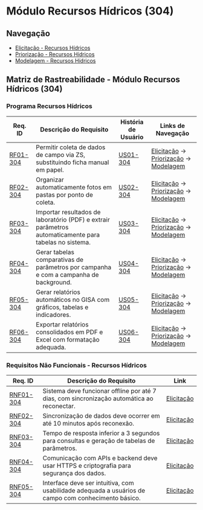 # Módulo Recursos Hídricos (304)

## Navegação

- [Elicitação - Recursos Hídricos](../modulos/304/elicitacao/rh.md)
- [Priorização - Recursos Hídricos](../modulos/304/priorizacao/rh.md)
- [Modelagem - Recursos Hídricos](../modulos/304/modelagem/rh.md)

## Matriz de Rastreabilidade - Módulo Recursos Hídricos (304)

### Programa Recursos Hídricos

| **Req. ID**                                                       | **Descrição do Requisito**                                                                             | **História de Usuário**                             | **Links de Navegação**                                                                                                                                                                          |
| ----------------------------------------------------------------- | ------------------------------------------------------------------------------------------------------ | --------------------------------------------------- | ----------------------------------------------------------------------------------------------------------------------------------------------------------------------------------------------- |
| [RF01-304](../modulos/304/elicitacao/rh.md#requisitos-funcionais) | Permitir coleta de dados de campo via ZS, substituindo ficha manual em papel.                          | [US01-304](../modulos/304/modelagem/rh.md#us01-304) | [Elicitação](../modulos/304/elicitacao/rh.md#requisitos-funcionais) → [Priorização](../modulos/304/priorizacao/rh.md#tabela-priorizacao) → [Modelagem](../modulos/304/modelagem/rh.md#us01-304) |
| [RF02-304](../modulos/304/elicitacao/rh.md#requisitos-funcionais) | Organizar automaticamente fotos em pastas por ponto de coleta.                                         | [US02-304](../modulos/304/modelagem/rh.md#us02-304) | [Elicitação](../modulos/304/elicitacao/rh.md#requisitos-funcionais) → [Priorização](../modulos/304/priorizacao/rh.md#tabela-priorizacao) → [Modelagem](../modulos/304/modelagem/rh.md#us02-304) |
| [RF03-304](../modulos/304/elicitacao/rh.md#requisitos-funcionais) | Importar resultados de laboratório (PDF) e extrair parâmetros automaticamente para tabelas no sistema. | [US03-304](../modulos/304/modelagem/rh.md#us03-304) | [Elicitação](../modulos/304/elicitacao/rh.md#requisitos-funcionais) → [Priorização](../modulos/304/priorizacao/rh.md#tabela-priorizacao) → [Modelagem](../modulos/304/modelagem/rh.md#us03-304) |
| [RF04-304](../modulos/304/elicitacao/rh.md#requisitos-funcionais) | Gerar tabelas comparativas de parâmetros por campanha e com a campanha de background.                  | [US04-304](../modulos/304/modelagem/rh.md#us04-304) | [Elicitação](../modulos/304/elicitacao/rh.md#requisitos-funcionais) → [Priorização](../modulos/304/priorizacao/rh.md#tabela-priorizacao) → [Modelagem](../modulos/304/modelagem/rh.md#us04-304) |
| [RF05-304](../modulos/304/elicitacao/rh.md#requisitos-funcionais) | Gerar relatórios automáticos no GISA com gráficos, tabelas e indicadores.                              | [US05-304](../modulos/304/modelagem/rh.md#us05-304) | [Elicitação](../modulos/304/elicitacao/rh.md#requisitos-funcionais) → [Priorização](../modulos/304/priorizacao/rh.md#tabela-priorizacao) → [Modelagem](../modulos/304/modelagem/rh.md#us05-304) |
| [RF06-304](../modulos/304/elicitacao/rh.md#requisitos-funcionais) | Exportar relatórios consolidados em PDF e Excel com formatação adequada.                               | [US06-304](../modulos/304/modelagem/rh.md#us06-304) | [Elicitação](../modulos/304/elicitacao/rh.md#requisitos-funcionais) → [Priorização](../modulos/304/priorizacao/rh.md#tabela-priorizacao) → [Modelagem](../modulos/304/modelagem/rh.md#us06-304) |

### Requisitos Não Funcionais - Recursos Hídricos

| **Req. ID**                                                            | **Descrição do Requisito**                                                                          | **Link**                                                                |
| ---------------------------------------------------------------------- | --------------------------------------------------------------------------------------------------- | ----------------------------------------------------------------------- |
| [RNF01-304](../modulos/304/elicitacao/rh.md#requisitos-nao-funcionais) | Sistema deve funcionar offline por até 7 dias, com sincronização automática ao reconectar.          | [Elicitação](../modulos/304/elicitacao/rh.md#requisitos-nao-funcionais) |
| [RNF02-304](../modulos/304/elicitacao/rh.md#requisitos-nao-funcionais) | Sincronização de dados deve ocorrer em até 10 minutos após reconexão.                               | [Elicitação](../modulos/304/elicitacao/rh.md#requisitos-nao-funcionais) |
| [RNF03-304](../modulos/304/elicitacao/rh.md#requisitos-nao-funcionais) | Tempo de resposta inferior a 3 segundos para consultas e geração de tabelas de parâmetros.          | [Elicitação](../modulos/304/elicitacao/rh.md#requisitos-nao-funcionais) |
| [RNF04-304](../modulos/304/elicitacao/rh.md#requisitos-nao-funcionais) | Comunicação com APIs e backend deve usar HTTPS e criptografia para segurança dos dados.             | [Elicitação](../modulos/304/elicitacao/rh.md#requisitos-nao-funcionais) |
| [RNF05-304](../modulos/304/elicitacao/rh.md#requisitos-nao-funcionais) | Interface deve ser intuitiva, com usabilidade adequada a usuários de campo com conhecimento básico. | [Elicitação](../modulos/304/elicitacao/rh.md#requisitos-nao-funcionais) |
